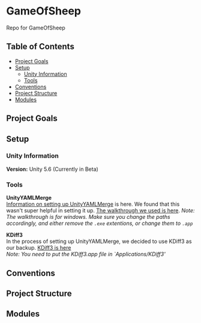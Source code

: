 # GameOfSheep
Repo for GameOfSheep

## Table of Contents
- [Project Goals](#project_goals)
- [Setup](#setup)
	- [Unity Information](#unity_information)
	- [Tools](#tools)
- [Conventions](#conventions)
- [Project Structure](#project_structure)
- [Modules](#modules)

<a name="project_goals"></a>
## Project Goals 

<a name="setup"></a>
## Setup

<a name="unity_information"></a>
### Unity Information
**Version:** Unity 5.6 (Currently in Beta)

<a name="tools"></a>
### Tools
**UnityYAMLMerge**<br>
[Information on setting up UnityYAMLMerge](https://docs.unity3d.com/Manual/SmartMerge.html) is here.
We found that this wasn't super helpful in setting it up. [The walkthrough we used is here](http://kihira.uk/unity-and-git-getting-them-to-play-nicely/).
*Note: The walkthrough is for windows. Make sure you change the paths accordingly, and either remove the `.exe` extentions, or change them to `.app`*

**KDiff3**<br>
In the process of setting up UnityYAMLMerge, we decided to use KDiff3 as our backup. [KDiff3 is here](https://sourceforge.net/projects/kdiff3/files/)<br>
*Note: You need to put the KDiff3.app file in `Applications/KDiff3'*

<a name="conventions"></a>
## Conventions

<a name="project_structure"></a>
## Project Structure

<a name="modules"></a>
## Modules